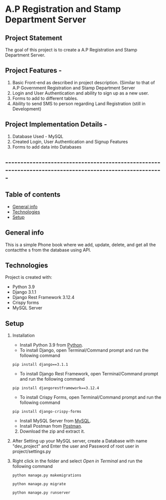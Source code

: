 # A.P Registration and Stamp Department Server

## Project Statement
The goal of this project is to create a A.P Registration and Stamp Department Server.

## Project Features - 
1. Basic Front-end as described in project description. (Similar to that of A.P Government Registration and Stamp Department Server
2. Login and User Authentication and ability to sign up as a new user.
3. Forms to add to different tables.
4. Ability to send SMS to person regarding Land Registration (still in Development)

## Project Implementation Details -

1. Database Used - MySQL
2. Created Login, User Authentication and Signup Features
3. Forms to add data into Databases

## -------------------------------------------------------------------------------------------------------

## Table of contents
* [General info](#general-info)
* [Technologies](#technologies)
* [Setup](#setup)

## General info
This is a simple Phone book where we add, update, delete, and get all the contactthe s from the database using API.

## Technologies
Project is created with:
* Python 3.9
* Django 3.1.1
* Django Rest Framework 3.12.4
* Crispy forms
* MySQL Server

## Setup

1. Installation
      * Install Python 3.9 from [Python](https://www.python.org/downloads/).
      * To install Django, open Terminal/Command prompt and run the following command
      ```
      pip install django==3.1.1
      ```
      * To install Django Rest Framework, open Terminal/Command prompt and run the following command
      ```
      pip install djangorestframework==3.12.4
      
      ```
      * To install Crispy Forms, open Terminal/Command prompt and run the following command
      ```
      pip install django-crispy-forms
      ```
      * Install MySQL Server from [MySQL](https://dev.mysql.com/downloads/mysql/).
      * Install Postman from [Postman](https://www.postman.com/downloads/).

    2. Download the zip and extract it.

3. After Setting up your MySQL server, create a Database with name "dev_project" and Enter the user and Password of root user in project/settings.py
    

4. Right click in the folder and select *Open in Terminal* and run the following command
      ```
      python manage.py makemigrations
      ```
      ```
      python manage.py migrate
      ```

      ```
      python manage.py runserver
      ```
